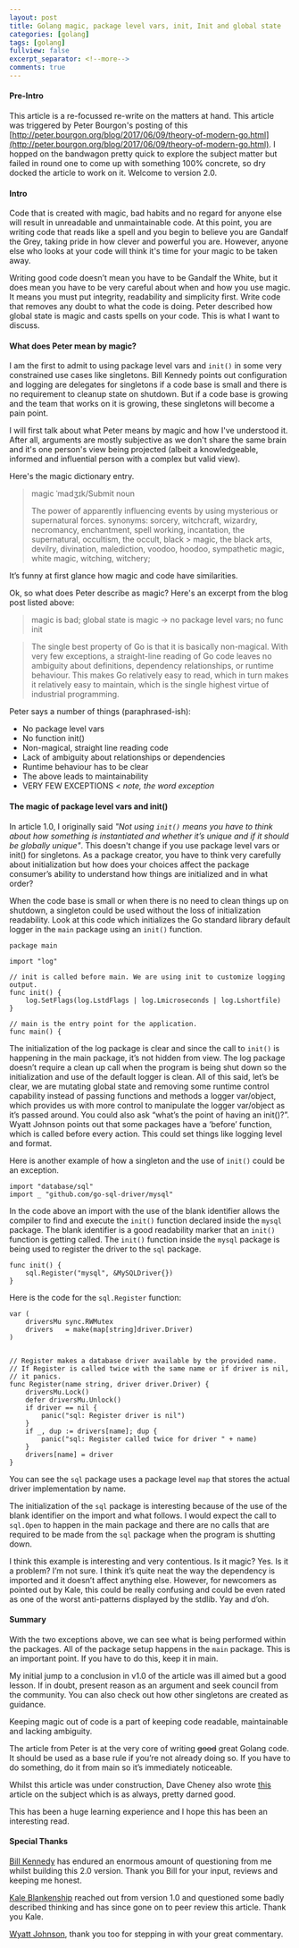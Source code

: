 ```yaml
---
layout: post
title: Golang magic, package level vars, init, Init and global state
categories: [golang]
tags: [golang]
fullview: false
excerpt_separator: <!--more-->
comments: true
---
```


#### Pre-Intro

This article is a re-focussed re-write on the matters at hand. This article was triggered by Peter Bourgon's posting of this [http://peter.bourgon.org/blog/2017/06/09/theory-of-modern-go.html](http://peter.bourgon.org/blog/2017/06/09/theory-of-modern-go.html). I hopped on the bandwagon pretty quick to explore the subject matter but failed in round one to come up with something 100% concrete, so dry docked the article to work on it. Welcome to version 2.0.

<!--more-->

#### Intro

Code that is created with magic, bad habits and no regard for anyone else will result in unreadable and unmaintainable code. At this point, you are writing code that reads like a spell and you begin to believe you are Gandalf the Grey, taking pride in how clever and powerful you are. However, anyone else who looks at your code will think it's time for your magic to be taken away.

Writing good code doesn’t mean you have to be Gandalf the White, but it does mean you have to be very careful about when and how you use magic. It means you must put integrity, readability and simplicity first. Write code that removes any doubt to what the code is doing. Peter described how global state is magic and casts spells on your code. This is what I want to discuss.

#### What does Peter mean by magic?

I am the first to admit to using package level vars and `init()` in some very constrained use cases like singletons. Bill Kennedy points out configuration and logging are delegates for singletons if a code base is small and there is no requirement to cleanup state on shutdown. But if a code base is growing and the team that works on it is growing, these singletons will become a pain point.

I will first talk about what Peter means by magic and how I've understood it. After all, arguments are mostly subjective as we don't share the same brain and it's one person's view being projected (albeit a knowledgeable, informed and influential person with a complex but valid view).

Here's the magic dictionary entry.

> magic
> ˈmadʒɪk/Submit
> noun
>
> The power of apparently influencing events by using mysterious or supernatural forces.
synonyms:   sorcery, witchcraft, wizardry, necromancy, enchantment, spell working, incantation, the supernatural, occultism, the occult, black > magic, the black arts, devilry, divination, malediction, voodoo, hoodoo, sympathetic magic, white magic, witching, witchery;

It’s funny at first glance how magic and code have similarities.

Ok, so what does Peter describe as magic? Here's an excerpt from the blog post listed above:

>    magic is bad; global state is magic → no package level vars; no func init

>    The single best property of Go is that it is basically non-magical. With very few exceptions, a straight-line reading of Go code leaves no ambiguity about definitions, dependency relationships, or runtime behaviour. This makes Go relatively easy to read, which in turn makes it relatively easy to maintain, which is the single highest virtue of industrial programming.

Peter says a number of things (paraphrased-ish):

*   No package level vars
*   No function init()
*   Non-magical, straight line reading code
*   Lack of ambiguity about relationships or dependencies
*   Runtime behaviour has to be clear
*   The above leads to maintainability
*   VERY FEW EXCEPTIONS < *note, the word exception*

#### The magic of package level vars and init()

In article 1.0, I originally said _"Not using `init()` means you have to think about how something is instantiated and whether it’s unique and if it should be globally unique"_. This doesn't change if you use package level vars or init() for singletons. As a package creator, you have to think very carefully about initialization but how does your choices affect the package consumer’s ability to understand how things are initialized and in what order?

When the code base is small or when there is no need to clean things up on shutdown, a singleton could be used without the loss of initialization readability. Look at this code which initializes the Go standard library default logger in the `main` package using an `init()` function.




```
package main

import "log"

// init is called before main. We are using init to customize logging output.
func init() {
    log.SetFlags(log.LstdFlags | log.Lmicroseconds | log.Lshortfile)
}

// main is the entry point for the application.
func main() {
```

The initialization of the log package is clear  and since the call to `init()` is happening in the main package, it’s not hidden from view. The log package doesn’t require a clean up call when the program is being shut down so the initialization and use of the default logger is clean. All of this said, let’s be clear, we are mutating global state and removing some runtime control capability instead of passing functions and methods a logger var/object, which provides us with more control to manipulate the logger var/object as it’s passed around. You could also ask “what’s the point of having an init()?”. Wyatt Johnson points out that some packages have a ‘before’ function, which is called before every action. This could set things like logging level and format.



Here is another example of how a singleton and the use of `init()` could be an exception.

```
import "database/sql"
import _ "github.com/go-sql-driver/mysql"
```

In the code above an import with the use of the blank identifier allows the compiler to find and execute the `init()` function declared inside the `mysql` package. The blank identifier is a good readability marker that an `init()` function is getting called. The `init()` function inside the `mysql` package is being used to register the driver to the `sql` package.

```
func init() {
    sql.Register("mysql", &MySQLDriver{})
}
```

Here is the code for the `sql.Register` function:

```
var (
    driversMu sync.RWMutex
    drivers   = make(map[string]driver.Driver)
)


// Register makes a database driver available by the provided name.
// If Register is called twice with the same name or if driver is nil,
// it panics.
func Register(name string, driver driver.Driver) {
    driversMu.Lock()
    defer driversMu.Unlock()
    if driver == nil {
        panic("sql: Register driver is nil")
    }
    if _, dup := drivers[name]; dup {
        panic("sql: Register called twice for driver " + name)
    }
    drivers[name] = driver
}
```

You can see the `sql` package uses a package level `map` that stores the actual driver implementation by name.

The initialization of the `sql` package is interesting because of the use of the blank identifier on the import and what follows. I would expect the call to `sql.Open` to happen in the main package and there are no calls that are required to be made from the `sql` package when the program is shutting down.

I think this example is interesting and very contentious. Is it magic? Yes. Is it a problem? I’m not sure. I think it’s quite neat the way the dependency is imported and it doesn’t affect anything else. However, for newcomers as pointed out by Kale, this could be really confusing and could be even rated as one of the worst anti-patterns displayed by the stdlib. Yay and d’oh.

#### Summary

With the two exceptions above, we can see what is being  performed within the packages. All of the package setup happens in the `main` package. This is an important point. If you have to do this, keep it in main.

My initial jump to a conclusion in v1.0 of the article was ill aimed but a good lesson. If in doubt, present reason as an argument and seek council from the community. You can also check out how other singletons are created as guidance.

Keeping magic out of code is a part of keeping code readable, maintainable and lacking ambiguity.

The article from Peter is at the very core of writing ~~good~~ great Golang code. It should be used as a base rule if you’re not already doing so. If you have to do something, do it from main so it’s immediately noticeable.



Whilst this article was under construction, Dave Cheney also wrote [this](https://dave.cheney.net/2017/06/11/go-without-package-scoped-variables) article on the subject which is as always, pretty darned good.

This has been a huge learning experience and I hope this has been an interesting read.

#### Special Thanks

[Bill Kennedy](https://twitter.com/goinggodotnet) has endured an enormous amount of questioning from me whilst building this 2.0 version. Thank you Bill for your input, reviews and keeping me honest.

[Kale Blankenship](https://twitter.com/vcabbage) reached out from version 1.0 and questioned some badly described thinking and has since gone on to peer review this article. Thank you Kale.

[Wyatt Johnson](https://twitter.com/wyattjoh), thank you too for stepping in with your great commentary.



